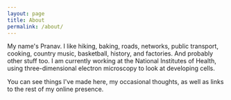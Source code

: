 ```yaml
---
layout: page
title: About
permalink: /about/
---
```


My name's Pranav. I like hiking, baking, roads, networks, public transport, cooking, country music, basketball, history, and factories. And probably other stuff too. I am currently working at the National Institutes of Health, using three-dimensional electron microscopy to look at developing cells.

You can see things I've made here, my occasional thoughts, as well as links to the rest of my online presence.

